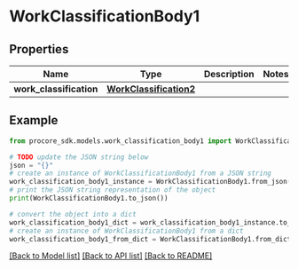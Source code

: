 # WorkClassificationBody1


## Properties

Name | Type | Description | Notes
------------ | ------------- | ------------- | -------------
**work_classification** | [**WorkClassification2**](WorkClassification2.md) |  | 

## Example

```python
from procore_sdk.models.work_classification_body1 import WorkClassificationBody1

# TODO update the JSON string below
json = "{}"
# create an instance of WorkClassificationBody1 from a JSON string
work_classification_body1_instance = WorkClassificationBody1.from_json(json)
# print the JSON string representation of the object
print(WorkClassificationBody1.to_json())

# convert the object into a dict
work_classification_body1_dict = work_classification_body1_instance.to_dict()
# create an instance of WorkClassificationBody1 from a dict
work_classification_body1_from_dict = WorkClassificationBody1.from_dict(work_classification_body1_dict)
```
[[Back to Model list]](../README.md#documentation-for-models) [[Back to API list]](../README.md#documentation-for-api-endpoints) [[Back to README]](../README.md)


